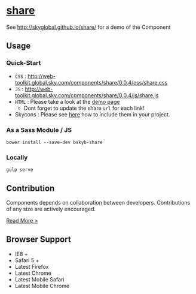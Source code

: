 [share](http://skyglobal.github.io/share/) 
========================

See http://skyglobal.github.io/share/ for a demo of the Component

## Usage

### Quick-Start

 * `CSS` : http://web-toolkit.global.sky.com/components/share/0.0.4/css/share.css
 * `JS` : http://web-toolkit.global.sky.com/components/share/0.0.4/js/share.js
 * `HTML` :  Please take a look at the [demo page](http://skyglobal.github.io/share/)
   * Dont forget to update the share `url` for each link!
 * Skycons : Please see [here](https://github.com/skyglobal/skycons) how to include them in your project.

### As a Sass Module / JS

`bower install --save-dev bskyb-share`

### Locally

`gulp serve`

## Contribution

Components depends on collaboration between developers. Contributions of any size are actively encouraged.

[Read More >](CONTRIBUTING.md)

## Browser Support

 * IE8 +
 * Safari 5 +
 * Latest Firefox
 * Latest Chrome
 * Latest Mobile Safari
 * Latest Mobile Chrome
